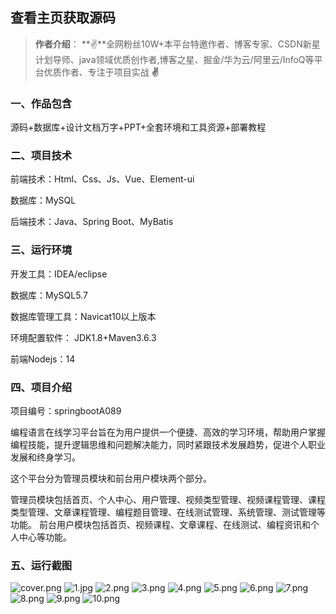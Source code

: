 
 
## 查看主页获取源码

> **作者介绍**： **✌**全网粉丝10W+本平台特邀作者、博客专家、CSDN新星计划导师、java领域优质创作者,博客之星、掘金/华为云/阿里云/InfoQ等平台优质作者、专注于项目实战 **✌**

  

### 一、作品包含

源码+数据库+设计文档万字+PPT+全套环境和工具资源+部署教程

### 二、项目技术

前端技术：Html、Css、Js、Vue、Element-ui

数据库：MySQL

后端技术：Java、Spring Boot、MyBatis

  

### 三、运行环境

开发工具：IDEA/eclipse

数据库：MySQL5.7

数据库管理工具：Navicat10以上版本

环境配置软件： JDK1.8+Maven3.6.3

前端Nodejs：14


### 四、项目介绍
项目编号：springbootA089

编程语言在线学习平台旨在为用户提供一个便捷、高效的学习环境，帮助用户掌握编程技能，提升逻辑思维和问题解决能力，同时紧跟技术发展趋势，促进个人职业发展和终身学习。

这个平台分为管理员模块和前台用户模块两个部分。

管理员模块包括首页、个人中心、用户管理、视频类型管理、视频课程管理、课程类型管理、文章课程管理、编程题目管理、在线测试管理、系统管理、测试管理等功能。
前台用户模块包括首页、视频课程、文章课程、在线测试、编程资讯和个人中心等功能。

### 五、运行截图

![cover.png](./cover.png)
![1.jpg](./1.jpg)
![2.png](./2.png)
![3.png](./3.png)
![4.png](./4.png)
![5.png](./5.png)
![6.png](./6.png)
![7.png](./7.png)
![8.png](./8.png)
![9.png](./9.png)
![10.png](./10.png)




  
